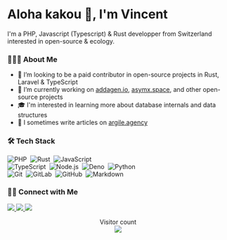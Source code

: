 # Aloha kakou 👋, I'm Vincent

I'm a PHP, Javascript (Typescript) & Rust developper from Switzerland interested in open-source & ecology.

### 👨🏻‍💻 About Me

- 👯 I’m looking to be a paid contributor in open-source projects in Rust, Laravel & TypeScript
- 🔭 I’m currently working on [addagen.io](https://addagen.io), [asymx.space](https://asymx.space), and other open-source projects
- 🎓  I'm interested in learning more about database internals and data structures
- 📝 I sometimes write articles on [argile.agency](https://argile.agency)

### 🛠 Tech Stack

![PHP](https://img.shields.io/badge/-PHP-05122A?style=flat&logo=php)&nbsp;
![Rust](https://img.shields.io/badge/-Rust-05122A?style=flat&logo=rust)&nbsp;
![JavaScript](https://img.shields.io/badge/-JavaScript-05122A?style=flat&logo=javascript)\
![TypeScript](https://img.shields.io/badge/-TypeScript-05122A?style=flat&logo=typescript)&nbsp;
![Node.js](https://img.shields.io/badge/-Node.js-05122A?style=flat&logo=node.js)&nbsp;
![Deno](https://img.shields.io/badge/-Deno-05122A?style=flat&logo=deno)&nbsp;
![Python](https://img.shields.io/badge/-Python-05122A?style=flat&logo=python)\
![Git](https://img.shields.io/badge/-Git-05122A?style=flat&logo=git)&nbsp;
![GitLab](https://img.shields.io/badge/-GitLab-05122A?style=flat&logo=gitlab)&nbsp;
![GitHub](https://img.shields.io/badge/-GitHub-05122A?style=flat&logo=github)&nbsp;
![Markdown](https://img.shields.io/badge/-Markdown-05122A?style=flat&logo=markdown)

### 🤝🏻 Connect with Me

<p>
  <a href="https://gitlab.com/delwwwinc">
    <img src="https://img.shields.io/badge/-delwwwinc-100000?style=flat&logo=gitlab&logoColor=white"/>
  </a>
  <a href="https://github.com/delwwwinc">
    <img src="https://img.shields.io/badge/-delwwwinc-100000?style=flat&logo=github&logoColor=white"/>
  </a>
  <a href="https://linkedin.com/in/vincentdelaleu">
    <img src="https://img.shields.io/badge/-delwwwinc-0077B5?style=flat&logo=linkedin&logoColor=white"/>
  </a>
  <!-- <a href="https://fosstodon.org/@at"> -->
    <!-- <img src="https://img.shields.io/badge/-at@fosstodon.org-6364ff?style=flat&logo=Mastodon&logoColor=white"/> -->
  <!-- </a> -->
</p>

<p align="center"> 
  Visitor count<br>
  <img src="https://profile-counter.glitch.me/delwwwinc/count.svg" />
</p>

<!--
**delvvince/delvvince** is a ✨ _special_ ✨ repository because its `README.md` (this file) appears on your GitHub profile.

Here are some ideas to get you started:

- 🔭 I’m currently working on ...
- 🌱 I’m currently learning ...
- 👯 I’m looking to collaborate on ...
- 🤔 I’m looking for help with ...
- 💬 Ask me about ...
- 📫 How to reach me: ...
- 😄 Pronouns: ...
- ⚡ Fun fact: ...
-->
